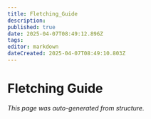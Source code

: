 ```yaml
---
title: Fletching_Guide
description: 
published: true
date: 2025-04-07T08:49:12.896Z
tags: 
editor: markdown
dateCreated: 2025-04-07T08:49:10.803Z
---
```


# Fletching Guide

*This page was auto-generated from structure.*